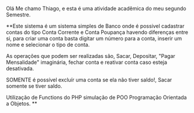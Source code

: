   Olá Me chamo Thiago, e esta é uma atividade acadêmica do meu segundo Semestre.
  
**Este sistema é um sistema simples de Banco onde é possivel cadastrar contas do tipo Conta Corrente e Conta Poupança havendo diferenças entre si,
para criar uma conta basta digitar um número para a conta, inserir um nome e selecionar o tipo de conta.

As operações que podem ser realizadas são, Sacar, Depositar, "Pagar Mensalidade" imaginária, fechar conta e reativar conta caso esteja desativada.

SOMENTE é possível excluír uma conta se ela não tiver saldo!, Sacar somente se tiver saldo.

Utilização de Functions do PHP simulação de POO Programação Orientada a Objetos.
**
